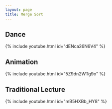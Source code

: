 ```yaml
---
layout: page
title: Merge Sort
---
```


## Dance

{% include youtube.html id="dENca26N6V4" %}

## Animation

{% include youtube.html id="5Z9dn2WTg9o" %}

## Traditional Lecture

{% include youtube.html id="mB5HXBb_HY8" %}

